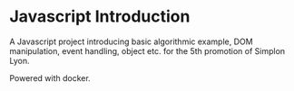 # Javascript Introduction

A Javascript project introducing basic algorithmic example, DOM manipulation, event handling, object etc. for the 5th promotion of Simplon Lyon.

Powered with docker.